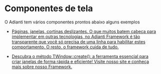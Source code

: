 # Componentes de tela
O Adianti tem vários componentes prontos abaixo alguns exemplos


* [Páginas, janelas, cortinas deslizantes. O que muitos batem cabeça para implementar em outras tecnologias, no Adianti Framework é tão transparente que você só precisa de uma linha para habilitar estes comportamento. O resto, o framework cuida de tudo.](https://www.instagram.com/reel/C8p5gzdJuh6/)

* [Descubra o método TWindow::create(): a ferramenta essencial para criar janelas de forma rápida e eficiente! 
Visite nosso site e conheça mais sobre nosso Framework.](https://www.instagram.com/reel/C8p5gzdJuh6/)